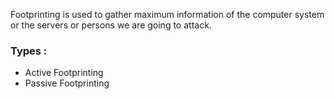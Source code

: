 Footprinting is used to gather maximum information of the computer system or the servers or persons we are going to attack.

### Types :
+ Active Footprinting
+ Passive Footprinting

